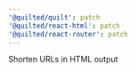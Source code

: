 ```yaml
---
'@quilted/quilt': patch
'@quilted/react-html': patch
'@quilted/react-router': patch
---
```


Shorten URLs in HTML output
